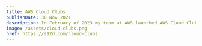 ```yaml
---
title: AWS Cloud Clubs
publishDate: 30 Nov 2021
description: In February of 2023 my team at AWS launched AWS Cloud Clubs worldwide. We have grown immensely over a year; find us on meetup.com at https://www.meetup.com/pro/cloud-clubs/.
image: /assets/cloud-clubs.png
href: https://s12d.com/cloud-clubs
---
```

